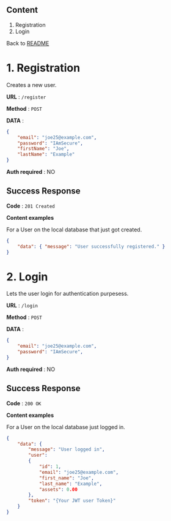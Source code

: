 ## Content
1. Registration
2. Login

Back to [README](../../../README.md)

# 1. Registration
Creates a new user.

**URL** : `/register`

**Method** : `POST`

**DATA** :
```json
{
    "email": "joe25@example.com",
    "password": "IAmSecure",
    "firstName": "Joe",
    "lastName": "Example"
}
```


**Auth required** : NO

## Success Response

**Code** : `201 Created`

**Content examples**

For a User on the local database that just got created.

```json
{
    "data": { "message": "User successfully registered." }
}
```

   
# 2. Login
Lets the user login for authentication purpesess.

**URL** : `/login`

**Method** : `POST`

**DATA** :
```json
{
    "email": "joe25@example.com",
    "password": "IAmSecure",
}
```


**Auth required** : NO

## Success Response

**Code** : `200 OK`

**Content examples**

For a User on the local database just logged in.

```json
{
    "data": {
        "message": "User logged in",
        "user":
        {
            "id": 1,
            "email": "joe25@example.com",
            "first_name": "Joe",
            "last_name": "Example",
            "assets": 0.00
        },
        "token": "{Your JWT user Token}"
    }
}
```